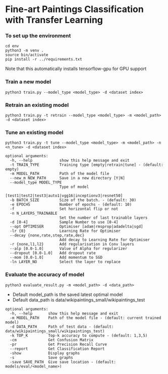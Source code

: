 # Fine-art Paintings Classification with Transfer Learning

### To set up the environment
    cd env
    python3 -m venv .
    source bin/activate
    pip install -r ../requirements.txt
Note that this automatically installs tensorflow-gpu for GPU support

### Train a new model
    python3 train.py --model_type <model_type> -d <dataset index>
### Retrain an existing model
    python3 train.py -t retrain --model_type <model_type> -m <model_path> -d <dataset index>
### Tune an existing model
    python3 train.py -t tune --model_type <model_type> -m <model_path> -n <n_tune> -d <dataset index>

````
optional arguments:
  -h, --help            show this help message and exit
  -t TRAIN_TYPE         Training type [empty|retrain|tune] - (default: empty)
  -m MODEL_PATH         Path of the model file
  --new_m NEW_PATH      Save in a new directory [Y|N]
  --model_type MODEL_TYPE
                        Type of model
                        [test1|test2|test3|auto1|vgg16|inceptionv3|resnet50]
  -b BATCH_SIZE         Size of the batch. - (default: 30)
  -e EPOCHS             Number of epochs - (default: 10)
  -f                    Set horizontal flip or not 
  -n N_LAYERS_TRAINABLE
                        Set the number of last trainable layers
  -d [0-4]              Sample Number to use [0-4]
  --opt OPTIMISER       Optimiser [adam|rmsprop|adadelta|sgd]
  -lr {0}               Learning Rate for Optimiser
  --decay {none,rate,step,rate,dec}
                        Add decay to Learning Rate for Optimiser
  -r {none,l1,l2}       Add regularisation in Conv layers
  --alp [0.0-1.0]       Value of Alpha for regularizer
  --dropout [0.0-1.0]   Add dropout rate
  --mom [0.0-1.0]       Add momentum to SGD
  -ln LAYER_NO          Select the layer to replace
````


### Evaluate the accuracy of model
    python3 evaluate_result.py -m <model_path> -d <data_path>
    
* Default model_path is the saved latest optimal model
* Default data_path is data/wikipaintings_small/wikipaintings_test 

```
optional arguments:
  -h, --help       show this help message and exit
  -m MODEL_PATH    Path of the model file - (default: current trained model)
  -d DATA_PATH     Path of test data - (default: data/wikipaintings_small/wikipaintings_test)
  -k TOP_K         Top-k accuracy to compute - (default: 1,3,5)
  -cm              Get Confusion Matrix
  -pr              Get Precision Recall Curve
  --report         Get Classification Report
  -show            Display graphs
  -s               Save graphs
  -save SAVE_PATH  Give save location - (default: models/eval/<model_name>)
```